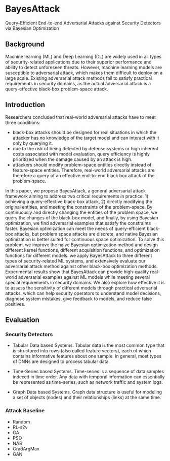 
# BayesAttack
Query-Efficient End-to-end Adversarial Attacks against Security Detectors via Bayesian Optimization

## Background
Machine learning (ML) and Deep Learning (DL) are widely used in all types of security-related applications due to their superior performance and ability to detect unforeseen threats. 
However, machine learning models are susceptible to adversarial attack, which makes them difficult to deploy on a large scale.
Existing adversarial attack methods fail to satisfy practical requirements in security domains, as the actual adversarial attack is a query-effective black-box problem-space attack.

## Introduction

Researchers concluded that real-world adversarial attacks have to meet three conditions: 
- black-box attacks should be designed for real situations in which the attacker has no knowledge of the target model and can interact with it only by querying it. 
- due to the risk of being detected by defense systems or high inherent costs associated with model evaluation, query efficiency is highly prioritized when the damage caused by an attack is high.
- attackers should modify problem-space entities directly instead of feature-space entities.
Therefore, real-world adversarial attacks are therefore a query of an effective end-to-end black box attack of the problem-space.

In this paper, we propose BayesAttack, a general adversarial attack framework aiming to address two critical requirements in practice: 1) achieving a query-effective black-box attack, 2) directly modifying the original entities, and meeting the constraints of the problem-space.
By continuously and directly changing the entities of the problem space, we query the changes of the black-box model, and finally, by using Bayesian optimization, we find adversarial examples that satisfy the constraints faster.
Bayesian optimization can meet the needs of query-efficient black-box attacks, but problem space attacks are discrete, and native Bayesian optimization is better suited for continuous space optimization.
To solve this problem, we improve the naive Bayesian optimization method and design different kernel functions,  different acquisition functions, and optimization functions for different models.
we apply BayesAttack to three different types of security-related ML systems, and extensively evaluate our adversarial attack method against other black-box optimization methods.
Experimental results show that BayesAttack can provide high-quality real-world adversarial examples against ML models while meeting several special requirements in security domains.
We also explore how effective it is to assess the sensitivity of different models through practical adversarial attacks, which can help security operators to understand model decisions, diagnose system mistakes, give feedback to models, and reduce false positives.


## Evaluation

### Security Detectors

- Tabular Data based Systems.
Tabular data is the most common type that is structured into rows (also called feature vectors), each of which contains informative features about one sample. In general, most types of DNNs are designed to process tabular data. 

- Time-Series based Systems.
Time-series is a sequence of data samples indexed in time order. Any data with temporal information can essentially be represented as time-series, such as network traffic and system logs.

- Graph Data based Systems.
Graph data structure is useful for modeling a set of objects (nodes) and their relationships (links) at the same time. 


### Attack Baseline
- Random
- RL-s2v
- GA
- PSO
- NAS
- GradArgMax
- GAN




